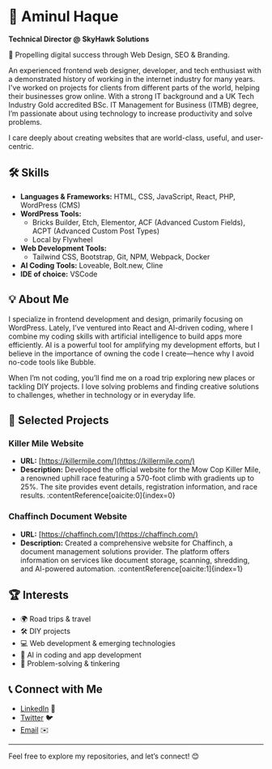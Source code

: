 # 🌟 Aminul Haque
**Technical Director @ SkyHawk Solutions**

🚀 Propelling digital success through Web Design, SEO & Branding.

An experienced frontend web designer, developer, and tech enthusiast with a demonstrated history of working in the internet industry for many years. I've worked on projects for clients from different parts of the world, helping their businesses grow online. With a strong IT background and a UK Tech Industry Gold accredited BSc. IT Management for Business (ITMB) degree, I’m passionate about using technology to increase productivity and solve problems. 

I care deeply about creating websites that are world-class, useful, and user-centric.

## 🛠️ Skills
- **Languages & Frameworks:** HTML, CSS, JavaScript, React, PHP, WordPress (CMS)
- **WordPress Tools:** 
  - Bricks Builder, Etch, Elementor, ACF (Advanced Custom Fields), ACPT (Advanced Custom Post Types)
  - Local by Flywheel
- **Web Development Tools:**
  - Tailwind CSS, Bootstrap, Git, NPM, Webpack, Docker
- **AI Coding Tools:** Loveable, Bolt.new, Cline
- **IDE of choice:** VSCode

## 💡 About Me
I specialize in frontend development and design, primarily focusing on WordPress. Lately, I’ve ventured into React and AI-driven coding, where I combine my coding skills with artificial intelligence to build apps more efficiently. AI is a powerful tool for amplifying my development efforts, but I believe in the importance of owning the code I create—hence why I avoid no-code tools like Bubble.

When I’m not coding, you’ll find me on a road trip exploring new places or tackling DIY projects. I love solving problems and finding creative solutions to challenges, whether in technology or in everyday life.

## 🚀 Selected Projects

### Killer Mile Website
- **URL:** [https://killermile.com/](https://killermile.com/)
- **Description:** Developed the official website for the Mow Cop Killer Mile, a renowned uphill race featuring a 570-foot climb with gradients up to 25%. The site provides event details, registration information, and race results. :contentReference[oaicite:0]{index=0}

### Chaffinch Document Website
- **URL:** [https://chaffinch.com/](https://chaffinch.com/)
- **Description:** Created a comprehensive website for Chaffinch, a document management solutions provider. The platform offers information on services like document storage, scanning, shredding, and AI-powered automation. :contentReference[oaicite:1]{index=1}

## 🏆 Interests
- 🌍 Road trips & travel
- 🛠️ DIY projects
- 💻 Web development & emerging technologies
- 🤖 AI in coding and app development
- 🧩 Problem-solving & tinkering

## 📞 Connect with Me
- [LinkedIn](https://www.linkedin.com/in/aminulhaquerobin/) 👔
- [Twitter](https://x.com/_aminulhaque) 🐦
- [Email](contact@aminulhaque.com) ✉️

---

Feel free to explore my repositories, and let’s connect! 😊

